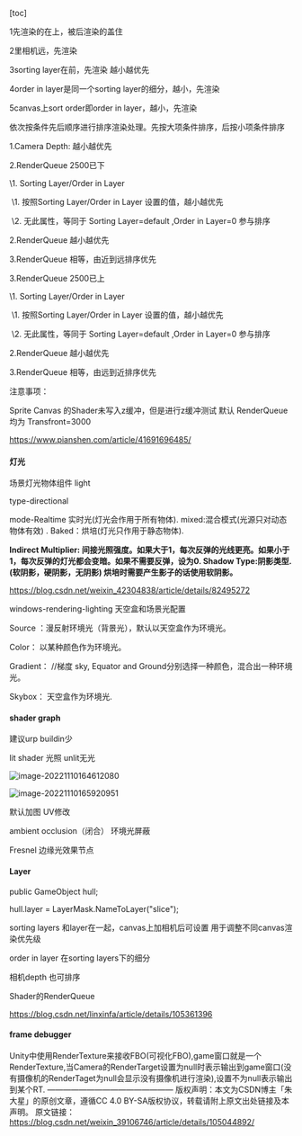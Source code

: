 [toc]





1先渲染的在上，被后渲染的盖住

2里相机远，先渲染

3sorting layer在前，先渲染 越小越优先

4order in layer是同一个sorting layer的细分，越小，先渲染

5canvas上sort order即order in layer，越小，先渲染



依次按条件先后顺序进行排序渲染处理。先按大项条件排序，后按小项条件排序

1.Camera Depth: 越小越优先

2.RenderQueue 2500已下

  \1. Sorting Layer/Order in Layer

​    \1. 按照Sorting Layer/Order in Layer 设置的值，越小越优先

​    \2. 无此属性，等同于 Sorting Layer=default ,Order in Layer=0 参与排序

  2.RenderQueue 越小越优先

  3.RenderQueue 相等，由近到远排序优先

3.RenderQueue 2500已上

  \1. Sorting Layer/Order in Layer

​    \1. 按照Sorting Layer/Order in Layer 设置的值，越小越优先

​    \2. 无此属性，等同于 Sorting Layer=default ,Order in Layer=0 参与排序

  2.RenderQueue 越小越优先

  3.RenderQueue 相等，由远到近排序优先

 

注意事项：

Sprite Canvas 的Shader未写入z缓冲，但是进行z缓冲测试 默认 RenderQueue 均为 Transfront=3000

https://www.pianshen.com/article/41691696485/



#### 灯光

场景灯光物体组件 light

type-directional

mode-Realtime 实时光(灯光会作用于所有物体). mixed:混合模式(光源只对动态物体有效) . Baked：烘培(灯光只作用于静态物体).

**Indirect Multiplier: 间接光照强度。如果大于1，每次反弹的光线更亮。如果小于1，每次反弹的灯光都会变暗。如果不需要反弹，设为0.
Shadow Type:阴影类型.(软阴影，硬阴影，无阴影) 烘培时需要产生影子的话使用软阴影。**



https://blog.csdn.net/weixin_42304838/article/details/82495272



windows-rendering-lighting 天空盒和场景光配置

Source ：漫反射环境光（背景光），默认以天空盒作为环境光。

  Color： 以某种颜色作为环境光。

  Gradient： //梯度 sky, Equator and Ground分别选择一种颜色，混合出一种环境光。

  Skybox： 天空盒作为环境光.





#### shader graph

建议urp buildin少

lit shader 光照 unlit无光



![image-20221110164612080](C:\Users\xian\AppData\Roaming\Typora\typora-user-images\image-20221110164612080.png)





![image-20221110165920951](C:\Users\xian\AppData\Roaming\Typora\typora-user-images\image-20221110165920951.png)

默认加图 UV修改



ambient occlusion（闭合） 环境光屏蔽



Fresnel 边缘光效果节点



#### Layer


public GameObject hull;

hull.layer = LayerMask.NameToLayer("slice");



sorting layers 和layer在一起，canvas上加相机后可设置 用于调整不同canvas渲染优先级

order in layer 在sorting layers下的细分

相机depth 也可排序

Shader的RenderQueue



https://blog.csdn.net/linxinfa/article/details/105361396



#### frame debugger



Unity中使用RenderTexture来接收FBO(可视化FBO),game窗口就是一个RenderTexture,当Camera的RenderTarget设置为null时表示输出到game窗口(没有摄像机的RenderTaget为null会显示没有摄像机进行渲染),设置不为null表示输出到某个RT.
————————————————
版权声明：本文为CSDN博主「朱大星」的原创文章，遵循CC 4.0 BY-SA版权协议，转载请附上原文出处链接及本声明。
原文链接：https://blog.csdn.net/weixin_39106746/article/details/105044892/
